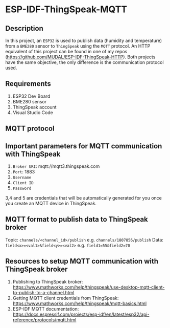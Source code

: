 # ESP-IDF-ThingSpeak-MQTT   

## Description    
In this project, an ``ESP32`` is used to publish data (humidity and temperature) from a ``BME280`` sensor to ``ThingSpeak`` using the ``MQTT`` protocol. An HTTP equivalent of this project can be found in one of my repos (https://github.com/MUDAL/ESP-IDF-ThingSpeak-HTTP). Both projects have the same objective, the only difference is the communication protocol used.    

## Requirements    
1. ESP32 Dev Board  
2. BME280 sensor  
3. ThingSpeak account  
4. Visual Studio Code  

## MQTT protocol   


## Important parameters for MQTT communication with ThingSpeak
1. ``Broker URI``: mqtt://mqtt3.thingspeak.com    
2. ``Port``: 1883    
3. ``Username``    
4. ``Client ID``   
5. ``Password``  

3,4 and 5 are credentials that will be automatically generated for you once you create an MQTT device in ThingSpeak.

## MQTT format to publish data to ThingSpeak broker  
Topic: ``channels/<channel_id>/publish`` e.g. ``channels/1807856/publish``
Data: ``field<x>=<val1>&field<y>=<val2>`` e.g. ``field1=55&field2=70``

## Resources to setup MQTT communication with ThingSpeak broker  
1. Publishing to ThingSpeak broker: https://www.mathworks.com/help/thingspeak/use-desktop-mqtt-client-to-publish-to-a-channel.html    
2. Getting MQTT client credentials from ThingSpeak: https://www.mathworks.com/help/thingspeak/mqtt-basics.html     
3. ESP-IDF MQTT documentation: https://docs.espressif.com/projects/esp-idf/en/latest/esp32/api-reference/protocols/mqtt.html    
